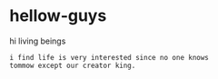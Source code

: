 # hellow-guys
 hi living beings
 
    i find life is very interested since no one knows
    tommow except our creator king.
